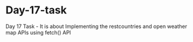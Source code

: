 # Day-17-task
Day 17 Task - It is about Implementing the restcountries and open weather map APIs using fetch() API
